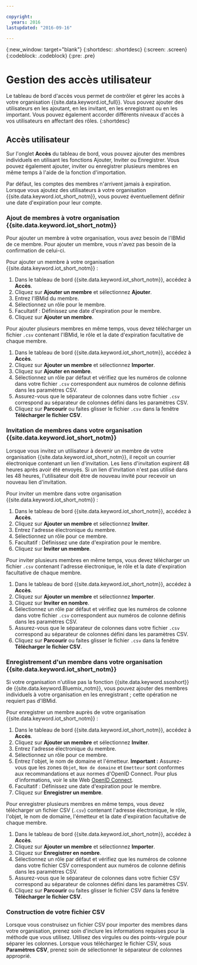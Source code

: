 ```yaml
---

copyright:
  years: 2016
lastupdated: "2016-09-16"

---
```


{:new_window: target="blank"}
{:shortdesc: .shortdesc}
{:screen: .screen}
{:codeblock: .codeblock}
{:pre: .pre}

# Gestion des accès utilisateur

Le tableau de bord d'accès vous permet de contrôler et gérer les accès à votre organisation {{site.data.keyword.iot_full}}. Vous pouvez ajouter des utilisateurs en les ajoutant, en les invitant, en les enregistrant ou en les important. Vous pouvez également accorder différents niveaux d'accès à vos utilisateurs en affectant des rôles.
{:shortdesc}

## Accès utilisateur

Sur l'onglet **Accès** du tableau de bord, vous pouvez ajouter des membres individuels en utilisant les fonctions Ajouter, Inviter ou Enregistrer. Vous pouvez également ajouter, inviter ou enregistrer plusieurs membres en même temps à l'aide de la fonction d'importation.

Par défaut, les comptes des membres n'arrivent jamais à expiration. Lorsque vous ajoutez des utilisateurs à votre organisation {{site.data.keyword.iot_short_notm}}, vous pouvez éventuellement définir une date d'expiration pour leur compte.

### Ajout de membres à votre organisation {{site.data.keyword.iot_short_notm}}

Pour ajouter un membre à votre organisation, vous avez besoin de l'IBMid de ce membre. Pour ajouter un membre, vous n'avez pas besoin de la confirmation de celui-ci.

Pour ajouter un membre à votre organisation {{site.data.keyword.iot_short_notm}} :
1. Dans le tableau de bord {{site.data.keyword.iot_short_notm}}, accédez à **Accès**.
2. Cliquez sur **Ajouter un membre** et sélectionnez **Ajouter**.
3. Entrez l'IBMid du membre.
4. Sélectionnez un rôle pour le membre.
5. Facultatif : Définissez une date d'expiration pour le membre.
6. Cliquez sur **Ajouter un membre**.

Pour ajouter plusieurs membres en même temps, vous devez télécharger un fichier `.csv` contenant l'IBMid, le rôle et la date d'expiration facultative de chaque membre.
1. Dans le tableau de bord {{site.data.keyword.iot_short_notm}}, accédez à **Accès**.
2. Cliquez sur **Ajouter un membre** et sélectionnez **Importer**.
3. Cliquez sur **Ajouter en nombre**.
4. Sélectionnez un rôle par défaut et vérifiez que les numéros de colonne dans votre fichier `.csv` correspondent aux numéros de colonne définis dans les paramètres CSV.
5. Assurez-vous que le séparateur de colonnes dans votre fichier `.csv` correspond au séparateur de colonnes défini dans les paramètres CSV.
6. Cliquez sur **Parcourir** ou faites glisser le fichier `.csv` dans la fenêtre **Télécharger le fichier CSV**.

### Invitation de membres dans votre organisation {{site.data.keyword.iot_short_notm}}

Lorsque vous invitez un utilisateur à devenir un membre de votre organisation {{site.data.keyword.iot_short_notm}}, il reçoit un courrier électronique contenant un lien d'invitation. Les liens d'invitation expirent 48 heures après avoir été envoyés. Si un lien d'invitation n'est pas utilisé dans les 48 heures, l'utilisateur doit être de nouveau invité pour recevoir un nouveau lien d'invitation.

Pour inviter un membre dans votre organisation {{site.data.keyword.iot_short_notm}} :
1. Dans le tableau de bord {{site.data.keyword.iot_short_notm}}, accédez à **Accès**.
2. Cliquez sur **Ajouter un membre** et sélectionnez **Inviter**.
3. Entrez l'adresse électronique du membre.
4. Sélectionnez un rôle pour ce membre.
5. Facultatif : Définissez une date d'expiration pour le membre.
6. Cliquez sur **Inviter un membre**.

Pour inviter plusieurs membres en même temps, vous devez télécharger un fichier `.csv` contenant l'adresse électronique, le rôle et la date d'expiration facultative de chaque membre.
1. Dans le tableau de bord {{site.data.keyword.iot_short_notm}}, accédez à **Accès**.
2. Cliquez sur **Ajouter un membre** et sélectionnez **Importer**.
3. Cliquez sur **Inviter en nombre**.
4. Sélectionnez un rôle par défaut et vérifiez que les numéros de colonne dans votre fichier `.csv` correspondent aux numéros de colonne définis dans les paramètres CSV.
5. Assurez-vous que le séparateur de colonnes dans votre fichier `.csv` correspond au séparateur de colonnes défini dans les paramètres CSV.
6. Cliquez sur **Parcourir** ou faites glisser le fichier `.csv` dans la fenêtre **Télécharger le fichier CSV**.

### Enregistrement d'un membre dans votre organisation {{site.data.keyword.iot_short_notm}}

Si votre organisation n'utilise pas la fonction {{site.data.keyword.ssoshort}} de {{site.data.keyword.Bluemix_notm}}, vous pouvez ajouter des membres individuels à votre organisation en les enregistrant ; cette opération ne requiert pas d'IBMid.

Pour enregistrer un membre auprès de votre organisation {{site.data.keyword.iot_short_notm}} :
1. Dans le tableau de bord {{site.data.keyword.iot_short_notm}}, accédez à **Accès**.
2. Cliquez sur **Ajouter un membre** et sélectionnez **Inviter**.
3. Entrez l'adresse électronique du membre.
4. Sélectionnez un rôle pour ce membre.
5. Entrez l'objet, le nom de domaine et l'émetteur.
   **Important :** Assurez-vous que les zones `Objet`, `Nom de domaine` et `Emetteur` sont conformes aux recommandations et aux normes d'OpenID Connect. Pour plus d'informations, voir le site Web [OpenID Connect](http://openid.net/connect/).
6. Facultatif : Définissez une date d'expiration pour le membre.
7. Cliquez sur **Enregistrer un membre**.

Pour enregistrer plusieurs membres en même temps, vous devez télécharger un fichier CSV (`.csv`) contenant l'adresse électronique, le rôle, l'objet, le nom de domaine, l'émetteur et la date d'expiration facultative de chaque membre.
1. Dans le tableau de bord {{site.data.keyword.iot_short_notm}}, accédez à **Accès**.
2. Cliquez sur **Ajouter un membre** et sélectionnez **Importer**.
3. Cliquez sur **Enregistrer en nombre**.
4. Sélectionnez un rôle par défaut et vérifiez que les numéros de colonne dans votre fichier CSV correspondent aux numéros de colonne définis dans les paramètres CSV.
5. Assurez-vous que le séparateur de colonnes dans votre fichier CSV correspond au séparateur de colonnes défini dans les paramètres CSV.
6. Cliquez sur **Parcourir** ou faites glisser le fichier CSV dans la fenêtre **Télécharger le fichier CSV**.

### Construction de votre fichier CSV

Lorsque vous construisez un fichier CSV pour importer des membres dans votre organisation, prenez soin d'inclure les informations requises pour la méthode que vous utilisez. Utilisez des virgules ou des points-virgule pour séparer les colonnes. Lorsque vous téléchargez le fichier CSV, sous **Paramètres CSV**, prenez soin de sélectionner le séparateur de colonnes approprié.

